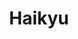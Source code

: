 ---
layout: lecteur.njk
tags : haikyu

title : Haikyu
episode : 02
saison : 4
iframe : https://dood.so/e/6sle0r4jtk1x
cc :  VostFr
    
---
